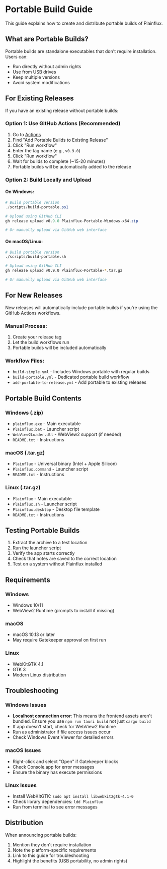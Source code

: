 # Portable Build Guide

This guide explains how to create and distribute portable builds of Plainflux.

## What are Portable Builds?

Portable builds are standalone executables that don't require installation. Users can:
- Run directly without admin rights
- Use from USB drives
- Keep multiple versions
- Avoid system modifications

## For Existing Releases

If you have an existing release without portable builds:

### Option 1: Use GitHub Actions (Recommended)

1. Go to [Actions](https://github.com/sahnik/plainflux/actions)
2. Find "Add Portable Builds to Existing Release"
3. Click "Run workflow"
4. Enter the tag name (e.g., `v0.9.0`)
5. Click "Run workflow"
6. Wait for builds to complete (~15-20 minutes)
7. Portable builds will be automatically added to the release

### Option 2: Build Locally and Upload

#### On Windows:
```powershell
# Build portable version
./scripts/build-portable.ps1

# Upload using GitHub CLI
gh release upload v0.9.0 Plainflux-Portable-Windows-x64.zip

# Or manually upload via GitHub web interface
```

#### On macOS/Linux:
```bash
# Build portable version
./scripts/build-portable.sh

# Upload using GitHub CLI
gh release upload v0.9.0 Plainflux-Portable-*.tar.gz

# Or manually upload via GitHub web interface
```

## For New Releases

New releases will automatically include portable builds if you're using the GitHub Actions workflows.

### Manual Process:

1. Create your release tag
2. Let the build workflows run
3. Portable builds will be included automatically

### Workflow Files:
- `build-simple.yml` - Includes Windows portable with regular builds
- `build-portable.yml` - Dedicated portable build workflow
- `add-portable-to-release.yml` - Add portable to existing releases

## Portable Build Contents

### Windows (.zip)
- `plainflux.exe` - Main executable
- `Plainflux.bat` - Launcher script
- `WebView2Loader.dll` - WebView2 support (if needed)
- `README.txt` - Instructions

### macOS (.tar.gz)
- `Plainflux` - Universal binary (Intel + Apple Silicon)
- `Plainflux.command` - Launcher script
- `README.txt` - Instructions

### Linux (.tar.gz)
- `Plainflux` - Main executable
- `Plainflux.sh` - Launcher script
- `Plainflux.desktop` - Desktop file template
- `README.txt` - Instructions

## Testing Portable Builds

1. Extract the archive to a test location
2. Run the launcher script
3. Verify the app starts correctly
4. Check that notes are saved to the correct location
5. Test on a system without Plainflux installed

## Requirements

### Windows
- Windows 10/11
- WebView2 Runtime (prompts to install if missing)

### macOS
- macOS 10.13 or later
- May require Gatekeeper approval on first run

### Linux
- WebKitGTK 4.1
- GTK 3
- Modern Linux distribution

## Troubleshooting

### Windows Issues
- **Localhost connection error**: This means the frontend assets aren't bundled. Ensure you use `npm run tauri build` not just `cargo build`
- If app doesn't start, check for WebView2 Runtime
- Run as administrator if file access issues occur
- Check Windows Event Viewer for detailed errors

### macOS Issues
- Right-click and select "Open" if Gatekeeper blocks
- Check Console.app for error messages
- Ensure the binary has execute permissions

### Linux Issues
- Install WebKitGTK: `sudo apt install libwebkit2gtk-4.1-0`
- Check library dependencies: `ldd Plainflux`
- Run from terminal to see error messages

## Distribution

When announcing portable builds:
1. Mention they don't require installation
2. Note the platform-specific requirements
3. Link to this guide for troubleshooting
4. Highlight the benefits (USB portability, no admin rights)